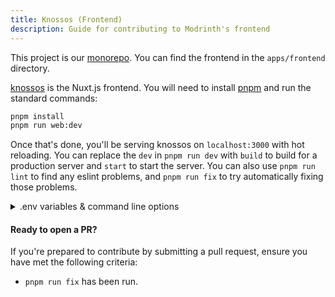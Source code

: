 ```yaml
---
title: Knossos (Frontend)
description: Guide for contributing to Modrinth's frontend
---
```


This project is our [monorepo](https://github.com/modrinth/code). You can find the frontend in the `apps/frontend` directory.

[knossos] is the Nuxt.js frontend. You will need to install [pnpm] and run the standard commands:

```bash
pnpm install
pnpm run web:dev
```

Once that's done, you'll be serving knossos on `localhost:3000` with hot reloading. You can replace the `dev` in `pnpm run dev` with `build` to build for a production server and `start` to start the server. You can also use `pnpm run lint` to find any eslint problems, and `pnpm run fix` to try automatically fixing those problems.

<details>
<summary>.env variables & command line options</summary>

#### Basic configuration

`SITE_URL`: The URL of the site (used for auth redirects). Default: `http://localhost:3000`
`BASE_URL`: The base URL for the API. Default: `https://staging-api.modrinth.com/v2/`
`BROWSER_BASE_URL`: The base URL for the API used in the browser. Default: `https://staging-api.modrinth.com/v2/`

</details>

#### Ready to open a PR?

If you're prepared to contribute by submitting a pull request, ensure you have met the following criteria:

- `pnpm run fix` has been run.

[knossos]: https://github.com/modrinth/code/tree/main/apps/frontend
[pnpm]: https://pnpm.io